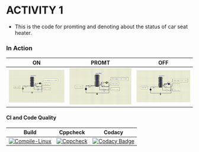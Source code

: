 

# ACTIVITY 1
- This is the code for promting and denoting about the status of car seat heater.

### In Action

|ON|PROMT|OFF|
|:--:|:--:|:--:|
|![ON](simulation/ON.png)|![PROMT](simulation/PROMT.png)|![OFF](simulation/OFF.png)|

#### CI and Code Quality

|Build|Cppcheck|Codacy|
|:--:|:--:|:--:|
|[![Compile-Linux](https://github.com/274699/Emb-C/actions/workflows/Compile.yml/badge.svg)](https://github.com/274699/Emb-C/actions/workflows/Compile.yml)|[![Cppcheck](https://github.com/274699/Emb-C/actions/workflows/CodeQulaity.yml/badge.svg)](https://github.com/274699/Emb-C/actions/workflows/CodeQulaity.yml)|[![Codacy Badge](https://app.codacy.com/project/badge/Grade/f5a980ae2af544258c72dcc8f6829dee)](https://www.codacy.com/gh/274699/Emb-C/dashboard?utm_source=github.com&amp;utm_medium=referral&amp;utm_content=274699/Emb-C&amp;utm_campaign=Badge_Grade)|


